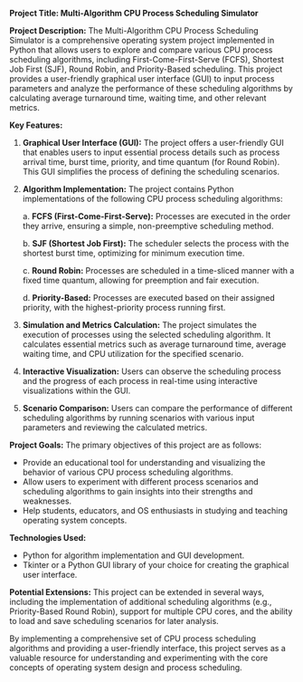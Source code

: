 **Project Title: Multi-Algorithm CPU Process Scheduling Simulator**

**Project Description:**
The Multi-Algorithm CPU Process Scheduling Simulator is a comprehensive operating system project implemented in Python that allows users to explore and compare various CPU process scheduling algorithms, including First-Come-First-Serve (FCFS), Shortest Job First (SJF), Round Robin, and Priority-Based scheduling. This project provides a user-friendly graphical user interface (GUI) to input process parameters and analyze the performance of these scheduling algorithms by calculating average turnaround time, waiting time, and other relevant metrics.

**Key Features:**

1. **Graphical User Interface (GUI):** The project offers a user-friendly GUI that enables users to input essential process details such as process arrival time, burst time, priority, and time quantum (for Round Robin). This GUI simplifies the process of defining the scheduling scenarios.

2. **Algorithm Implementation:** The project contains Python implementations of the following CPU process scheduling algorithms:

    a. **FCFS (First-Come-First-Serve):** Processes are executed in the order they arrive, ensuring a simple, non-preemptive scheduling method.

    b. **SJF (Shortest Job First):** The scheduler selects the process with the shortest burst time, optimizing for minimum execution time.

    c. **Round Robin:** Processes are scheduled in a time-sliced manner with a fixed time quantum, allowing for preemption and fair execution.

    d. **Priority-Based:** Processes are executed based on their assigned priority, with the highest-priority process running first.

3. **Simulation and Metrics Calculation:** The project simulates the execution of processes using the selected scheduling algorithm. It calculates essential metrics such as average turnaround time, average waiting time, and CPU utilization for the specified scenario.

4. **Interactive Visualization:** Users can observe the scheduling process and the progress of each process in real-time using interactive visualizations within the GUI.

5. **Scenario Comparison:** Users can compare the performance of different scheduling algorithms by running scenarios with various input parameters and reviewing the calculated metrics.

**Project Goals:**
The primary objectives of this project are as follows:

- Provide an educational tool for understanding and visualizing the behavior of various CPU process scheduling algorithms.
- Allow users to experiment with different process scenarios and scheduling algorithms to gain insights into their strengths and weaknesses.
- Help students, educators, and OS enthusiasts in studying and teaching operating system concepts.

**Technologies Used:**
- Python for algorithm implementation and GUI development.
- Tkinter or a Python GUI library of your choice for creating the graphical user interface.

**Potential Extensions:**
This project can be extended in several ways, including the implementation of additional scheduling algorithms (e.g., Priority-Based Round Robin), support for multiple CPU cores, and the ability to load and save scheduling scenarios for later analysis.

By implementing a comprehensive set of CPU process scheduling algorithms and providing a user-friendly interface, this project serves as a valuable resource for understanding and experimenting with the core concepts of operating system design and process scheduling.
